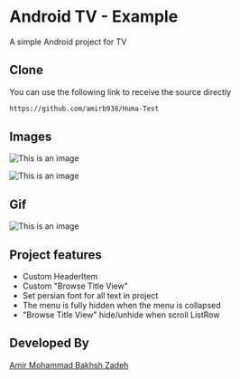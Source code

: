 # Android TV - Example

A simple Android project for TV



## Clone

You can use the following link to receive the source directly

```bash
https://github.com/amirb938/Huma-Test
```


## Images

![This is an image](https://s23.picofile.com/file/8449084176/Screenshot01.jpg)

![This is an image](https://s23.picofile.com/file/8449084168/Screenshot02.jpg)

## Gif
![This is an image](https://s23.picofile.com/file/8449085100/Video01.gif)






## Project features

- Custom HeaderItem
- Custom "Browse Title View"
- Set persian font for all text in project
- The  menu is fully hidden when the menu is collapsed
- "Browse Title View" hide/unhide when scroll ListRow

## Developed By
[Amir Mohammad Bakhsh Zadeh](https://github.com/amirb938)
